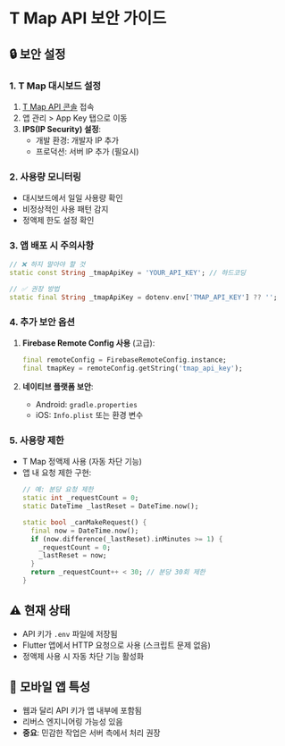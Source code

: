# T Map API 보안 가이드

## 🔒 보안 설정

### 1. T Map 대시보드 설정
1. [T Map API 콘솔](https://tmapapi.sktelecom.com/) 접속
2. 앱 관리 > App Key 탭으로 이동
3. **IPS(IP Security) 설정**:
   - 개발 환경: 개발자 IP 추가
   - 프로덕션: 서버 IP 추가 (필요시)

### 2. 사용량 모니터링
- 대시보드에서 일일 사용량 확인
- 비정상적인 사용 패턴 감지
- 정액제 한도 설정 확인

### 3. 앱 배포 시 주의사항
```dart
// ❌ 하지 말아야 할 것
static const String _tmapApiKey = 'YOUR_API_KEY'; // 하드코딩

// ✅ 권장 방법
static final String _tmapApiKey = dotenv.env['TMAP_API_KEY'] ?? '';
```

### 4. 추가 보안 옵션
1. **Firebase Remote Config 사용** (고급):
   ```dart
   final remoteConfig = FirebaseRemoteConfig.instance;
   final tmapKey = remoteConfig.getString('tmap_api_key');
   ```

2. **네이티브 플랫폼 보안**:
   - Android: `gradle.properties`
   - iOS: `Info.plist` 또는 환경 변수

### 5. 사용량 제한
- T Map 정액제 사용 (자동 차단 기능)
- 앱 내 요청 제한 구현:
  ```dart
  // 예: 분당 요청 제한
  static int _requestCount = 0;
  static DateTime _lastReset = DateTime.now();
  
  static bool _canMakeRequest() {
    final now = DateTime.now();
    if (now.difference(_lastReset).inMinutes >= 1) {
      _requestCount = 0;
      _lastReset = now;
    }
    return _requestCount++ < 30; // 분당 30회 제한
  }
  ```

## ⚠️ 현재 상태
- API 키가 `.env` 파일에 저장됨
- Flutter 앱에서 HTTP 요청으로 사용 (스크립트 문제 없음)
- 정액제 사용 시 자동 차단 기능 활성화

## 📱 모바일 앱 특성
- 웹과 달리 API 키가 앱 내부에 포함됨
- 리버스 엔지니어링 가능성 있음
- **중요**: 민감한 작업은 서버 측에서 처리 권장
